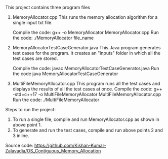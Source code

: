 This project contains three program files
1. MemoryAllocator.cpp
	This runs the memory allocation algorithm for a single input txt file.
	
	Compile the code:
	    g++ -o MemoryAllocator MemoryAllocator.cpp
	 Run the code:
  		./MemoryAllocator file_name	

2. MemoryAllocatorTestCaseGenerator.java
	This Java program generates test cases for the program. It creates an "inputs" folder in which all the test cases are stored.
	
	Compile the code:
	    javac MemoryAllocatorTestCaseGenerator.java
	Run the code
	    java MemoryAllocatorTestCaseGenerator
	
3. MultiFileMemoryAllocator.cpp
	This program runs all the test cases and displays the results of all the test cases at once.
	Compile the code:
    		g++ -std=c++17 -o MultiFileMemoryAllocator MultiFileMemoryAllocator.cpp
	Run the code:
		./MultiFileMemoryAllocator

Steps to run the project:
1. To run a single file, compile and run MemoryAllocator.cpp as shown in above point 1.
2. To generate and run the test cases, compile and run above points 2 and 3 inline.

Source code: https://github.com/Kishan-Kumar-Zalavadia/OS_Contiguous_Memory_Allocation

